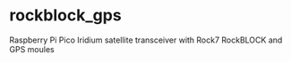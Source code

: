 # rockblock_gps
Raspberry Pi Pico Iridium satellite transceiver with Rock7 RockBLOCK and GPS moules
